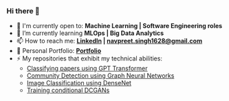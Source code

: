### Hi there 👋
- 🙌 I'm currently open to: **Machine Learning | Software Engineering roles**
- 🌱 I’m currently learning **MLOps | Big Data Analytics**
- 📫 How to reach me: **[LinkedIn](https://www.linkedin.com/in/navpreetsingh7/) | [navpreet.singh1628@gmail.com](mailto:navpreet.singh1628@gmail.com)**
- 💼 Personal Portfolio: **[Portfolio](https://navpreetnp7.github.io/)**
- ⚡ My repositories that exhibit my technical abilities: <br>
  - [Classifying papers using GPT Transformer](https://github.com/navpreetnp7/Classifying-arXiv-paper-using-GPT2)
  - [Community Detection using Graph Neural Networks](https://github.com/navpreetnp7/Community-Detection)
  - [Image Classification using DenseNet](https://github.com/navpreetnp7/Image-Classification-using-Densenet)
  - [Training conditional DCGANs](https://github.com/navpreetnp7/conditional-DCGAN)
